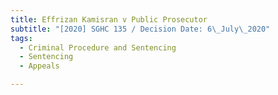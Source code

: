 ```yaml
---
title: Effrizan Kamisran v Public Prosecutor
subtitle: "[2020] SGHC 135 / Decision Date: 6\_July\_2020"
tags:
  - Criminal Procedure and Sentencing
  - Sentencing
  - Appeals

---
```


